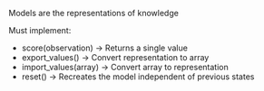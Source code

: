 Models are the representations of knowledge

Must implement:
 - score(observation) -> Returns a single value
 - export_values() -> Convert representation to array
 - import_values(array) -> Convert array to representation
 - reset() -> Recreates the model independent of previous states
